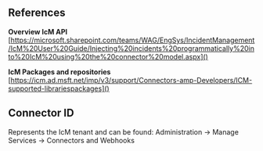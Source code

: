 ## References

**Overview IcM API**
[https://microsoft.sharepoint.com/teams/WAG/EngSys/IncidentManagement/IcM%20User%20Guide/Injecting%20incidents%20programmatically%20into%20IcM%20using%20the%20connector%20model.aspx]()

**IcM Packages and repositories**
[https://icm.ad.msft.net/imp/v3/support/Connectors-amp-Developers/ICM-supported-librariespackages]()

## Connector ID
Represents the IcM tenant and can be found:
Administration -> Manage Services -> Connectors and Webhooks 



